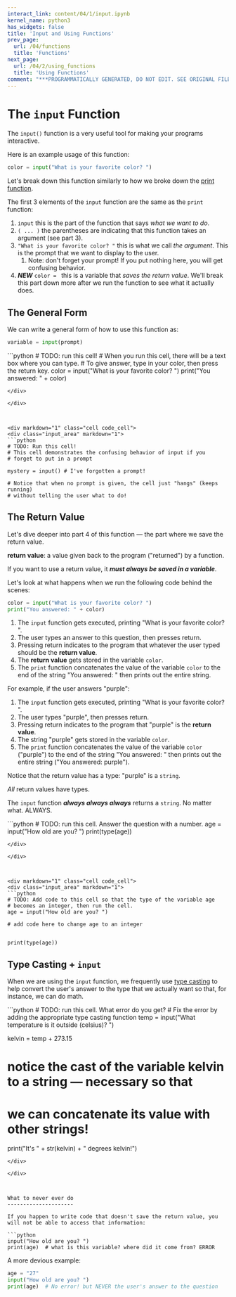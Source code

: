 ```yaml
---
interact_link: content/04/1/input.ipynb
kernel_name: python3
has_widgets: false
title: 'Input and Using Functions'
prev_page:
  url: /04/functions
  title: 'Functions'
next_page:
  url: /04/2/using_functions
  title: 'Using Functions'
comment: "***PROGRAMMATICALLY GENERATED, DO NOT EDIT. SEE ORIGINAL FILES IN /content***"
---
```



The `input` Function
==============

The `input()` function is a very useful tool for making your programs interactive. 

Here is an example usage of this function:

```python
color = input("What is your favorite color? ")
```

Let's break down this function similarly to how we broke down the [print function](../02_datatypes_variables/01_intro_python_and_notebooks_practice.ipynb).

The first 3 elements of the `input` function are the same as the `print` function:

1. `input` this is the part of the function that says _what we want to do_.
2. `( ... )` the parentheses are indicating that this function takes an argument (see part 3).
3. `"What is your favorite color? "` this is what we call _the argument_. This is the prompt that we want to display to the user.
    1. Note: don't forget your prompt! If you put nothing here, you will get confusing behavior.
4. *__NEW__* `color = ` this is a variable that _saves the return value_. We'll break this part down more after we run the function to see what it actually does.

The General Form
-----------
We can write a general form of how to use this function as:

```python
variable = input(prompt)
```



<div markdown="1" class="cell code_cell">
<div class="input_area" markdown="1">
```python
# TODO: run this cell!
# When you run this cell, there will be a text box where you can type.
# To give answer, type in your color, then press the return key.
color = input("What is your favorite color? ")
print("You answered: " + color)

```
</div>

</div>



<div markdown="1" class="cell code_cell">
<div class="input_area" markdown="1">
```python
# TODO: Run this cell!
# This cell demonstrates the confusing behavior of input if you
# forget to put in a prompt

mystery = input() # I've forgotten a prompt!

# Notice that when no prompt is given, the cell just "hangs" (keeps running)
# without telling the user what to do!

```
</div>

</div>



The Return Value
-------------------

Let's dive deeper into part 4 of this function — the part where we save the return value.

__return value__: a value given back to the program ("returned") by a function.

If you want to use a return value, it *__must always be saved in a variable__*.

Let's look at what happens when we run the following code behind the scenes:

```python
color = input("What is your favorite color? ")
print("You answered: " + color)
```

1. The `input` function gets executed, printing "What is your favorite color? ".
2. The user types an answer to this question, then presses return.
3. Pressing return indicates to the program that whatever the user typed should be the __return value__.
4. The __return value__ gets stored in the variable `color`.
5. The `print` function concatenates the value of the variable `color` to the end of the string "You answered: " then prints out the entire string.

For example, if the user answers "purple":

1. The `input` function gets executed, printing "What is your favorite color? ".
2. The user types "purple", then presses return.
3. Pressing return indicates to the program that "purple" is the __return value__.
4. The string "purple" gets stored in the variable `color`.
5. The `print` function concatenates the value of the variable `color` ("purple") to the end of the string "You answered: " then prints out the entire string ("You answered: purple").

Notice that the return value has a type: "purple" is a `string`.

_All_ return values have types.

The `input` function *__always always always__* returns a `string`. No matter what. ALWAYS.



<div markdown="1" class="cell code_cell">
<div class="input_area" markdown="1">
```python
# TODO: run this cell. Answer the question with a number.
age = input("How old are you? ")
print(type(age))

```
</div>

</div>



<div markdown="1" class="cell code_cell">
<div class="input_area" markdown="1">
```python
# TODO: Add code to this cell so that the type of the variable age
# becomes an integer, then run the cell. 
age = input("How old are you? ")

# add code here to change age to an integer


print(type(age))

```
</div>

</div>



Type Casting + `input`
-------------------

When we are using the `input` function, we frequently use [type casting](../02_datatypes_variables/03_casting.ipynb) to help convert the user's answer to the type that we actually want so that, for instance, we can do math.



<div markdown="1" class="cell code_cell">
<div class="input_area" markdown="1">
```python
# TODO: run this cell. What error do you get?
# Fix the error by adding the appropriate type casting function
temp = input("What temperature is it outside (celsius)? ")  

kelvin = temp + 273.15

# notice the cast of the variable kelvin to a string — necessary so that
# we can concatenate its value with other strings!
print("It's " + str(kelvin) + " degrees kelvin!") 

```
</div>

</div>



What to never ever do
---------------------

If you happen to write code that doesn't save the return value, you will not be able to access that information:

```python
input("How old are you? ")
print(age)  # what is this variable? where did it come from? ERROR
```

A more devious example:
```python
age = "27"
input("How old are you? ")
print(age)  # No error! but NEVER the user's answer to the question
```

